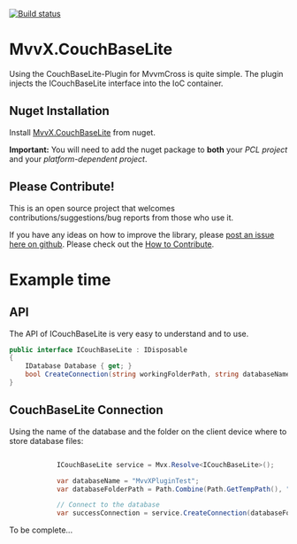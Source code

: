 [![Build status](https://ci.appveyor.com/api/projects/status/uys4bl6qcqauram7/branch/master?svg=true)](https://ci.appveyor.com/project/mathieumack/mvvx-plugins-couchbaselite/branch/master)

# MvvX.CouchBaseLite

Using the CouchBaseLite-Plugin for MvvmCross is quite simple. The plugin injects the ICouchBaseLite interface into the IoC container.

## Nuget Installation

Install [MvvX.CouchBaseLite](https://www.nuget.org/packages/MvvX.Plugins.CouchBaseLite/) from nuget.

**Important:** You will need to add the nuget package to **both** your *PCL project* and your *platform-dependent project*.

## Please Contribute!

This is an open source project that welcomes contributions/suggestions/bug reports from those who use it. 

If you have any ideas on how to improve the library, please [post an issue here on github](https://github.com/mathieumack/MvvX.Plugins.CouchBaseLite/issues). Please check out the [How to Contribute](https://github.com/mathieumack/MvvX.Plugins.CouchBaseLite/wiki/How-to-Contribute).

# Example time

## API

The API of ICouchBaseLite is very easy to understand and to use.

```c#
public interface ICouchBaseLite : IDisposable
{
	IDatabase Database { get; }
	bool CreateConnection(string workingFolderPath, string databaseName);
}
```
## CouchBaseLite Connection

Using the name of the database and the folder on the client device where to store database files:
```c#

            ICouchBaseLite service = Mvx.Resolve<ICouchBaseLite>();

            var databaseName = "MvvXPluginTest";
            var databaseFolderPath = Path.Combine(Path.GetTempPath(), "testCouchDb");

            // Connect to the database
            var successConnection = service.CreateConnection(databaseFolderPath, databaseName);
```


To be complete... 